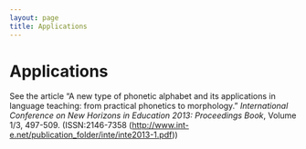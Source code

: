 ```yaml
---
layout: page
title: Applications
---
```


# Applications

See the article “A new type of phonetic alphabet and its applications in language teaching: from practical 
phonetics to morphology.” *International Conference on New Horizons in Education 2013: Proceedings Book*, 
Volume 1/3, 497-509. (ISSN:2146-7358 (http://www.int-e.net/publication_folder/inte/inte2013-1.pdf))
